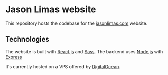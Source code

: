 # Jason Limas website

This repository hosts the codebase for the [jasonlimas.com](https://jasonlimas.com) website.

## Technologies

The website is built with [React.js](https://reactjs.org/) and [Sass](https://sass-lang.com/). The backend uses [Node.js](https://nodejs.org/) with [Express](https://expressjs.com/)

It's currently hosted on a VPS offered by [DigitalOcean](https://www.digitalocean.com/).
